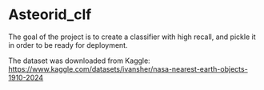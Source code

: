 # Asteorid_clf
The goal of the project is to create a classifier with high recall, and pickle it in order to be ready for deployment.

The dataset was downloaded from Kaggle: https://www.kaggle.com/datasets/ivansher/nasa-nearest-earth-objects-1910-2024
